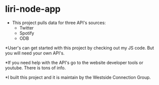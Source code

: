 # liri-node-app

* This project pulls data for three API's sources:
	- Twitter
	- Spotify
	- ODB

*User's can get started with this project by checking out my JS code. But you will need your own API's.

*If you need help with the API's go to the website developer tools or youtube. There is tons of info.

*I built this project and it is maintain by the Westside Connection Group.

